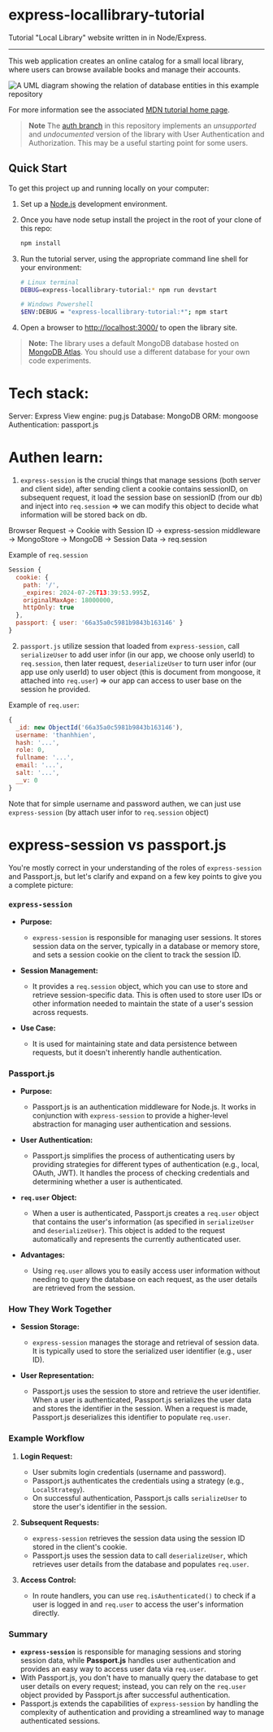 # express-locallibrary-tutorial

Tutorial "Local Library" website written in in Node/Express.

---

This web application creates an online catalog for a small local library, where users can browse available books and manage their accounts.

![A UML diagram showing the relation of database entities in this example repository](https://raw.githubusercontent.com/mdn/express-locallibrary-tutorial/main/public/images/Library%20Website%20-%20Mongoose_Express.png)

For more information see the associated [MDN tutorial home page](https://developer.mozilla.org/en-US/docs/Learn/Server-side/Express_Nodejs/Tutorial_local_library_website).

> **Note** The [auth branch](/../../tree/auth) in this repository implements an _unsupported_ and _undocumented_ version of the library with User Authentication and Authorization. This may be a useful starting point for some users.

## Quick Start

To get this project up and running locally on your computer:

1. Set up a [Node.js](https://wiki.developer.mozilla.org/en-US/docs/Learn/Server-side/Express_Nodejs/development_environment) development environment.
2. Once you have node setup install the project in the root of your clone of this repo:

    ```bash
    npm install
    ```

3. Run the tutorial server, using the appropriate command line shell for your environment:

    ```bash
    # Linux terminal
    DEBUG=express-locallibrary-tutorial:* npm run devstart

    # Windows Powershell
    $ENV:DEBUG = "express-locallibrary-tutorial:*"; npm start
    ```

4. Open a browser to <http://localhost:3000/> to open the library site.

> **Note:** The library uses a default MongoDB database hosted on [MongoDB Atlas](https://www.mongodb.com/cloud/atlas). You should use a different database for your own code experiments.

# Tech stack:

Server: Express
View engine: pug.js
Database: MongoDB
ORM: mongoose
Authentication: passport.js

# Authen learn:

1. `express-session` is the crucial things that manage sessions (both server and client side), after sending client a cookie contains sessionID, on subsequent request, it load the session base on sessionID (from our db) and inject into `req.session` => we can modify this object to decide what information will be stored back on db.

Browser Request -> Cookie with Session ID -> express-session middleware
-> MongoStore -> MongoDB -> Session Data -> req.session

Example of `req.session`

```javascript
Session {
  cookie: {
    path: '/',
    _expires: 2024-07-26T13:39:53.995Z,
    originalMaxAge: 18000000,
    httpOnly: true
  },
  passport: { user: '66a35a0c5981b9843b163146' }
}
```

2. `passport.js` utilize session that loaded from `express-session`, call `serializeUser` to add user infor (in our app, we choose only userId) to `req.session`, then later request, `deserializeUser` to turn user infor (our app use only userId) to user object (this is document from mongoose, it attached into `req.user`)
   => our app can access to user base on the session he provided.

Example of `req.user`:

```javascript
{
  _id: new ObjectId('66a35a0c5981b9843b163146'),
  username: 'thanhhien',
  hash: '...',
  role: 0,
  fullname: '...',
  email: '...',
  salt: '...',
  __v: 0
}
```

Note that for simple username and password authen, we can just use `express-session` (by attach user infor to `req.session` object)

# express-session vs passport.js

You're mostly correct in your understanding of the roles of `express-session` and Passport.js, but let's clarify and expand on a few key points to give you a complete picture:

### `express-session`

-   **Purpose:**

    -   `express-session` is responsible for managing user sessions. It stores session data on the server, typically in a database or memory store, and sets a session cookie on the client to track the session ID.

-   **Session Management:**

    -   It provides a `req.session` object, which you can use to store and retrieve session-specific data. This is often used to store user IDs or other information needed to maintain the state of a user's session across requests.

-   **Use Case:**
    -   It is used for maintaining state and data persistence between requests, but it doesn't inherently handle authentication.

### Passport.js

-   **Purpose:**

    -   Passport.js is an authentication middleware for Node.js. It works in conjunction with `express-session` to provide a higher-level abstraction for managing user authentication and sessions.

-   **User Authentication:**

    -   Passport.js simplifies the process of authenticating users by providing strategies for different types of authentication (e.g., local, OAuth, JWT). It handles the process of checking credentials and determining whether a user is authenticated.

-   **`req.user` Object:**

    -   When a user is authenticated, Passport.js creates a `req.user` object that contains the user's information (as specified in `serializeUser` and `deserializeUser`). This object is added to the request automatically and represents the currently authenticated user.

-   **Advantages:**
    -   Using `req.user` allows you to easily access user information without needing to query the database on each request, as the user details are retrieved from the session.

### How They Work Together

-   **Session Storage:**

    -   `express-session` manages the storage and retrieval of session data. It is typically used to store the serialized user identifier (e.g., user ID).

-   **User Representation:**
    -   Passport.js uses the session to store and retrieve the user identifier. When a user is authenticated, Passport.js serializes the user data and stores the identifier in the session. When a request is made, Passport.js deserializes this identifier to populate `req.user`.

### Example Workflow

1. **Login Request:**

    - User submits login credentials (username and password).
    - Passport.js authenticates the credentials using a strategy (e.g., `LocalStrategy`).
    - On successful authentication, Passport.js calls `serializeUser` to store the user's identifier in the session.

2. **Subsequent Requests:**

    - `express-session` retrieves the session data using the session ID stored in the client's cookie.
    - Passport.js uses the session data to call `deserializeUser`, which retrieves user details from the database and populates `req.user`.

3. **Access Control:**
    - In route handlers, you can use `req.isAuthenticated()` to check if a user is logged in and `req.user` to access the user's information directly.

### Summary

-   **`express-session`** is responsible for managing sessions and storing session data, while **Passport.js** handles user authentication and provides an easy way to access user data via `req.user`.
-   With Passport.js, you don't have to manually query the database to get user details on every request; instead, you can rely on the `req.user` object provided by Passport.js after successful authentication.
-   Passport.js extends the capabilities of `express-session` by handling the complexity of authentication and providing a streamlined way to manage authenticated sessions.
